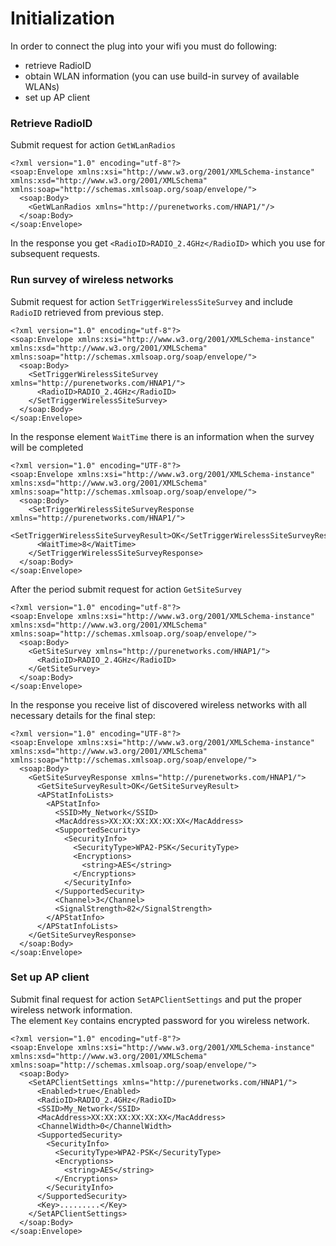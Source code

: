 # Initialization

In order to connect the plug into your wifi you must do following:<br>
* retrieve RadioID
* obtain WLAN information (you can use build-in survey of available WLANs)
* set up AP client

### Retrieve RadioID
Submit request for action `GetWLanRadios`
```
<?xml version="1.0" encoding="utf-8"?>
<soap:Envelope xmlns:xsi="http://www.w3.org/2001/XMLSchema-instance" xmlns:xsd="http://www.w3.org/2001/XMLSchema" xmlns:soap="http://schemas.xmlsoap.org/soap/envelope/">
  <soap:Body>
    <GetWLanRadios xmlns="http://purenetworks.com/HNAP1/"/>
  </soap:Body>
</soap:Envelope>
```

In the response you get `<RadioID>RADIO_2.4GHz</RadioID>` which you use for subsequent requests.

### Run survey of wireless networks
Submit request for action `SetTriggerWirelessSiteSurvey` and include `RadioID` retrieved from previous step.
```
<?xml version="1.0" encoding="utf-8"?>
<soap:Envelope xmlns:xsi="http://www.w3.org/2001/XMLSchema-instance" xmlns:xsd="http://www.w3.org/2001/XMLSchema" xmlns:soap="http://schemas.xmlsoap.org/soap/envelope/">
  <soap:Body>
    <SetTriggerWirelessSiteSurvey xmlns="http://purenetworks.com/HNAP1/">
      <RadioID>RADIO_2.4GHz</RadioID>
    </SetTriggerWirelessSiteSurvey>
  </soap:Body>
</soap:Envelope>
```

In the response element `WaitTime` there is an information when the survey will be completed

```
<?xml version="1.0" encoding="UTF-8"?>
<soap:Envelope xmlns:xsi="http://www.w3.org/2001/XMLSchema-instance" xmlns:xsd="http://www.w3.org/2001/XMLSchema" xmlns:soap="http://schemas.xmlsoap.org/soap/envelope/">
  <soap:Body>
    <SetTriggerWirelessSiteSurveyResponse xmlns="http://purenetworks.com/HNAP1/">
      <SetTriggerWirelessSiteSurveyResult>OK</SetTriggerWirelessSiteSurveyResult>
      <WaitTime>8</WaitTime>
    </SetTriggerWirelessSiteSurveyResponse>
  </soap:Body>
</soap:Envelope>
```

After the period submit request for action `GetSiteSurvey`
```
<?xml version="1.0" encoding="utf-8"?>
<soap:Envelope xmlns:xsi="http://www.w3.org/2001/XMLSchema-instance" xmlns:xsd="http://www.w3.org/2001/XMLSchema" xmlns:soap="http://schemas.xmlsoap.org/soap/envelope/">
  <soap:Body>
    <GetSiteSurvey xmlns="http://purenetworks.com/HNAP1/">
      <RadioID>RADIO_2.4GHz</RadioID>
    </GetSiteSurvey>
  </soap:Body>
</soap:Envelope>
```

In the response you receive list of discovered wireless networks with all necessary details for the final step:
```
<?xml version="1.0" encoding="UTF-8"?>
<soap:Envelope xmlns:xsi="http://www.w3.org/2001/XMLSchema-instance" xmlns:xsd="http://www.w3.org/2001/XMLSchema" xmlns:soap="http://schemas.xmlsoap.org/soap/envelope/">
  <soap:Body>
    <GetSiteSurveyResponse xmlns="http://purenetworks.com/HNAP1/">
      <GetSiteSurveyResult>OK</GetSiteSurveyResult>
      <APStatInfoLists>
        <APStatInfo>
          <SSID>My_Network</SSID>
          <MacAddress>XX:XX:XX:XX:XX:XX</MacAddress>
          <SupportedSecurity>
            <SecurityInfo>
              <SecurityType>WPA2-PSK</SecurityType>
              <Encryptions>
                <string>AES</string>
              </Encryptions>
            </SecurityInfo>
          </SupportedSecurity>
          <Channel>3</Channel>
          <SignalStrength>82</SignalStrength>
        </APStatInfo>
      </APStatInfoLists>
    </GetSiteSurveyResponse>
  </soap:Body>
</soap:Envelope>
```

### Set up AP client
Submit final request for action `SetAPClientSettings` and put the proper wireless network information.<br>
The element `Key` contains encrypted password for you wireless network.
```
<?xml version="1.0" encoding="utf-8"?>
<soap:Envelope xmlns:xsi="http://www.w3.org/2001/XMLSchema-instance" xmlns:xsd="http://www.w3.org/2001/XMLSchema" xmlns:soap="http://schemas.xmlsoap.org/soap/envelope/">
  <soap:Body>
    <SetAPClientSettings xmlns="http://purenetworks.com/HNAP1/">
      <Enabled>true</Enabled>
      <RadioID>RADIO_2.4GHz</RadioID>
      <SSID>My_Network</SSID>
      <MacAddress>XX:XX:XX:XX:XX:XX</MacAddress>
      <ChannelWidth>0</ChannelWidth>
      <SupportedSecurity>
        <SecurityInfo>
          <SecurityType>WPA2-PSK</SecurityType>
          <Encryptions>
            <string>AES</string>
          </Encryptions>
        </SecurityInfo>
      </SupportedSecurity>
      <Key>.........</Key>
    </SetAPClientSettings>
  </soap:Body>
</soap:Envelope>
```